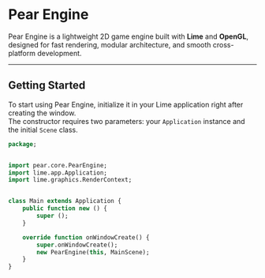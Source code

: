 # Pear Engine

Pear Engine is a lightweight 2D game engine built with **Lime** and **OpenGL**, designed for fast rendering, modular architecture, and smooth cross-platform development.

---

## Getting Started

To start using Pear Engine, initialize it in your Lime application right after creating the window.  
The constructor requires two parameters: your `Application` instance and the initial `Scene` class.

```haxe
package;


import pear.core.PearEngine;
import lime.app.Application;
import lime.graphics.RenderContext;


class Main extends Application {
	public function new () {
		super ();
	}	

	override function onWindowCreate() {
		super.onWindowCreate();
		new PearEngine(this, MainScene);
	}
}
```